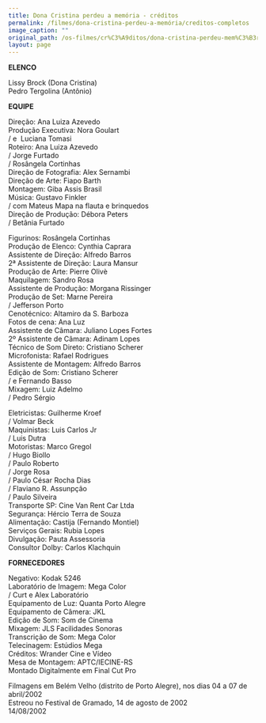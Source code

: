 ```yaml
---
title: Dona Cristina perdeu a memória - créditos
permalink: /filmes/dona-cristina-perdeu-a-memória/creditos-completos
image_caption: ""
original_path: /os-filmes/cr%C3%A9ditos/dona-cristina-perdeu-mem%C3%B3ria.html
layout: page
---
```

**ELENCO**

Lissy Brock (Dona Cristina)\
Pedro Tergolina (Antônio)

**EQUIPE**

Direção: Ana Luiza Azevedo\
Produção Executiva: Nora Goulart\
/ e  Luciana Tomasi\
Roteiro: Ana Luiza Azevedo\
/ Jorge Furtado\
/ Rosângela Cortinhas\
Direção de Fotografia: Alex Sernambi\
Direção de Arte: Fiapo Barth\
Montagem: Giba Assis Brasil\
Música: Gustavo Finkler\
/ com Mateus Mapa na flauta e brinquedos\
Direção de Produção: Débora Peters\
/ Betânia Furtado

Figurinos: Rosângela Cortinhas\
Produção de Elenco: Cynthia Caprara\
Assistente de Direção: Alfredo Barros\
2ª Assistente de Direção: Laura Mansur\
Produção de Arte: Pierre Olivè\
Maquilagem: Sandro Rosa\
Assistente de Produção: Morgana Rissinger\
Produção de Set: Marne Pereira\
/ Jefferson Porto\
Cenotécnico: Altamiro da S. Barboza\
Fotos de cena: Ana Luz\
Assistente de Câmara: Juliano Lopes Fortes\
2º Assistente de Câmara: Adinam Lopes\
Técnico de Som Direto: Cristiano Scherer\
Microfonista: Rafael Rodrigues\
Assistente de Montagem: Alfredo Barros\
Edição de Som: Cristiano Scherer\
/ e Fernando Basso\
Mixagem: Luiz Adelmo\
/ Pedro Sérgio

Eletricistas: Guilherme Kroef\
/ Volmar Beck\
Maquinistas: Luis Carlos Jr\
/ Luis Dutra\
Motoristas: Marco Gregol\
/ Hugo Biollo\
/ Paulo Roberto\
/ Jorge Rosa\
/ Paulo César Rocha Dias\
/ Flaviano R. Assunpção\
/ Paulo Silveira\
Transporte SP: Cine Van Rent Car Ltda\
Segurança: Hércio Terra de Souza\
Alimentação: Castija (Fernando Montiel)\
Serviços Gerais: Rubia Lopes\
Divulgação: Pauta Assessoria\
Consultor Dolby: Carlos Klachquin

**FORNECEDORES**

Negativo: Kodak 5246\
Laboratório de Imagem: Mega Color\
/ Curt e Alex Laboratório\
Equipamento de Luz: Quanta Porto Alegre\
Equipamento de Câmera: JKL\
Edição de Som: Som de Cinema\
Mixagem: JLS Facilidades Sonoras\
Transcrição de Som: Mega Color\
Telecinagem: Estúdios Mega\
Créditos: Wrander Cine e Vídeo\
Mesa de Montagem: APTC/IECINE-RS\
Montado Digitalmente em Final Cut Pro

Filmagens em Belém Velho (distrito de Porto Alegre), nos dias 04 a 07 de abril/2002\
Estreou no Festival de Gramado, 14 de agosto de 2002\
14/08/2002